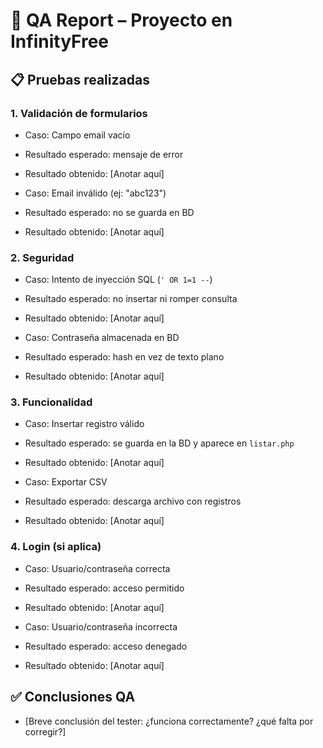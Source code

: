 # 🧪 QA Report – Proyecto en InfinityFree

## 📋 Pruebas realizadas

### 1. Validación de formularios
- Caso: Campo email vacío  
- Resultado esperado: mensaje de error  
- Resultado obtenido: [Anotar aquí]

- Caso: Email inválido (ej: "abc123")  
- Resultado esperado: no se guarda en BD  
- Resultado obtenido: [Anotar aquí]

### 2. Seguridad
- Caso: Intento de inyección SQL (`' OR 1=1 --`)  
- Resultado esperado: no insertar ni romper consulta  
- Resultado obtenido: [Anotar aquí]

- Caso: Contraseña almacenada en BD  
- Resultado esperado: hash en vez de texto plano  
- Resultado obtenido: [Anotar aquí]

### 3. Funcionalidad
- Caso: Insertar registro válido  
- Resultado esperado: se guarda en la BD y aparece en `listar.php`  
- Resultado obtenido: [Anotar aquí]

- Caso: Exportar CSV  
- Resultado esperado: descarga archivo con registros  
- Resultado obtenido: [Anotar aquí]

### 4. Login (si aplica)
- Caso: Usuario/contraseña correcta  
- Resultado esperado: acceso permitido  
- Resultado obtenido: [Anotar aquí]

- Caso: Usuario/contraseña incorrecta  
- Resultado esperado: acceso denegado  
- Resultado obtenido: [Anotar aquí]

## ✅ Conclusiones QA
- [Breve conclusión del tester: ¿funciona correctamente? ¿qué falta por corregir?]
